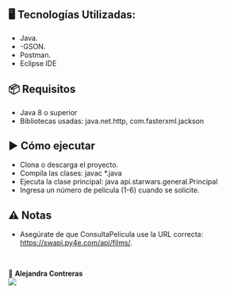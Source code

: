## 🖥️ Tecnologías Utilizadas:

- Java.
- -GSON.
- Postman.
- Eclipse IDE

## 📦 Requisitos

- Java 8 o superior
- Bibliotecas usadas: java.net.http, com.fasterxml.jackson <!-- para JSON, si se usa -->

## ▶️ Cómo ejecutar

- Clona o descarga el proyecto.
- Compila las clases: javac *.java
- Ejecuta la clase principal: java api.starwars.general.Principal
- Ingresa un número de película (1-6) cuando se solicite.

## ⚠️ Notas

- Asegúrate de que ConsultaPelicula use la URL correcta: https://swapi.py4e.com/api/films/.
</br>

💙 <strong>Alejandra Contreras</strong></br>
<a href="https://www.linkedin.com/in/alejandraconb-dev/" target="_blank">
<img src="https://img.shields.io/badge/-LinkedIn-%230077B5?style=for-the-badge&logo=linkedin&logoColor=white" target="_blank"></a>
